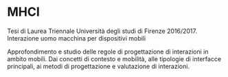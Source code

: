 # MHCI
Tesi di Laurea Triennale Università degli studi di Firenze 2016/2017. Interazione uomo macchina per dispositivi mobili

Approfondimento e studio delle regole di progettazione di interazioni in ambito mobili. 
Dai concetti di contesto e mobilità, alle tipologie di interfacce principali, ai metodi di progettazione e valutazione di interazioni.
